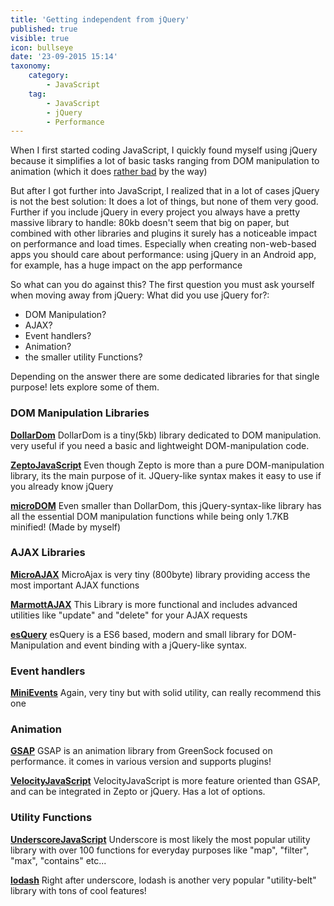 ```yaml
---
title: 'Getting independent from jQuery'
published: true
visible: true
icon: bullseye
date: '23-09-2015 15:14'
taxonomy:
    category:
        - JavaScript
    tag:
        - JavaScript
        - jQuery
        - Performance
---
```


When I first started coding JavaScript, I quickly found myself using jQuery because it simplifies a lot of basic tasks ranging from DOM manipulation to animation (which it does [rather bad](https://css-tricks.com/myth-busting-css-animations-vs-javascript/) by the way)

But after I got further into JavaScript, I realized that in a lot of cases jQuery is not the best solution: It does a lot of things, but none of them very good. Further if you include jQuery in every project you always have a pretty massive library to handle: 80kb doesn't seem that big on paper, but combined with other libraries and plugins it surely has a noticeable impact on performance and load times. Especially when creating non-web-based apps you should care about performance: using jQuery in an Android app, for example, has a huge impact on the app performance

So what can you do against this? The first question you must ask yourself when moving away from jQuery: What did you use jQuery for?:

* DOM Manipulation?
* AJAX?
* Event handlers?
* Animation?
* the smaller utility Functions?

Depending on the answer there are some dedicated libraries for that single purpose! lets explore some of them.

### DOM Manipulation Libraries

**[DollarDom](https://github.com/julienw/dollardom)**
DollarDom is a tiny(5kb) library dedicated to DOM manipulation. very useful if you need a basic and lightweight DOM-manipulation code.

**[ZeptoJavaScript](http://zeptoJavaScript.com/)**
Even though Zepto is more than a pure DOM-manipulation library, its the main purpose of it. JQuery-like syntax makes it easy to use if you already know jQuery

**[microDOM](https://github.com/TheBinaryBee/microDOM)**
Even smaller than DollarDom, this jQuery-syntax-like library has all the essential DOM manipulation functions while being only 1.7KB minified! (Made by myself)

### AJAX Libraries

**[MicroAJAX](https://code.google.com/p/microajax/)**
MicroAjax is very tiny (800byte) library providing access the most important AJAX functions

**[MarmottAJAX](https://github.com/dimitrinicolas/marmottajax)**
This Library is more functional and includes advanced utilities like "update" and "delete" for your AJAX requests

**[esQuery](https://github.com/TheBinaryBee/esQuery)**
esQuery is a ES6 based, modern and small library for DOM-Manipulation and event binding with a jQuery-like syntax. 

### Event handlers

**[MiniEvents](https://github.com/allouis/minivents)**
Again, very tiny but with solid utility, can really recommend this one

### Animation

**[GSAP](https://greensock.com/gsap)**
GSAP is an animation library from GreenSock focused on performance. it comes in various version and supports plugins!

**[VelocityJavaScript](http://julian.com/research/velocity/)**
VelocityJavaScript is more feature oriented than GSAP, and can be integrated in Zepto or jQuery. Has a lot of options.

### Utility Functions

**[UnderscoreJavaScript](http://underscoreJavaScript.org/)**
Underscore is most likely the most popular utility library with over 100 functions for everyday purposes like "map", "filter", "max", "contains" etc...

**[lodash](https://lodash.com/")**
Right after underscore, lodash is another very popular "utility-belt" library with tons of cool features!
